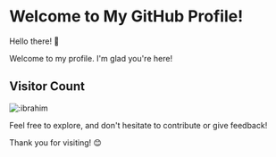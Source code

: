 # Welcome to My GitHub Profile!

Hello there! 👋

Welcome to my profile. I'm glad you're here!

 

## Visitor Count
![:ibrahim](https://count.getloli.com/get/@:ibrahimth?theme=moebooru-h)


Feel free to explore, and don't hesitate to contribute or give feedback!

 
Thank you for visiting! 😊
<!--
<p align="center">
<img height="150px" src="https://github-readme-stats.vercel.app/api?username=ibrahimth&show_icons=true&theme=radical&count_private=true" />
<img height="150px" src="https://github-readme-stats.vercel.app/api/top-langs/?username=ibrahimth&layout=compact&theme=radical" />
</p>
-->
 

